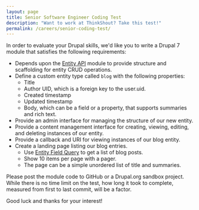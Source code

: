 ```yaml
---
layout: page
title: Senior Software Engineer Coding Test
description: "Want to work at ThinkShout? Take this test!"
permalink: /careers/senior-coding-test/
---
```


In order to evaluate your Drupal skills, we'd like you to write a Drupal 7 module that satisfies the following requirements:

- Depends upon the [Entity API](https://www.drupal.org/project/entity) module to provide structure and scaffolding for entity CRUD operations.
- Define a custom entity type called `blog` with the following properties:
  - Title
  - Author UID, which is a foreign key to the user.uid.
  - Created timestamp
  - Updated timestamp
  - Body, which can be a field or a property, that supports summaries and rich text.
- Provide an admin interface for managing the structure of our new entity.
- Provide a content management interface for creating, viewing, editing, and deleting instances of our entity.
- Provide a callback and URI for viewing instances of our blog entity.
- Create a landing page listing our blog entries.
  - Use [Entity Field Query](https://api.drupal.org/api/drupal/includes%21entity.inc/class/EntityFieldQuery/7) to get a list of blog posts.
  - Show 10 items per page with a pager.
  - The page can be a simple unordered list of title and summaries.

Please post the module code to GitHub or a Drupal.org sandbox project. While there is no time limit on the test, how long it took to complete, measured from first to last commit, will be a factor.

Good luck and thanks for your interest!
